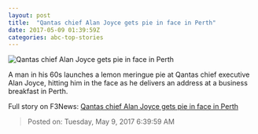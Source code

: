 ```yaml
---
layout: post
title:  "Qantas chief Alan Joyce gets pie in face in Perth"
date: 2017-05-09 01:39:59Z
categories: abc-top-stories
---
```


![Qantas chief Alan Joyce gets pie in face in Perth](http://www.abc.net.au/news/image/8511746-1x1-700x700.jpg)

A man in his 60s launches a lemon meringue pie at Qantas chief executive Alan Joyce, hitting him in the face as he delivers an address at a business breakfast in Perth.


Full story on F3News: [Qantas chief Alan Joyce gets pie in face in Perth](http://www.f3nws.com/n/3QFXJF)

> Posted on: Tuesday, May 9, 2017 6:39:59 AM
